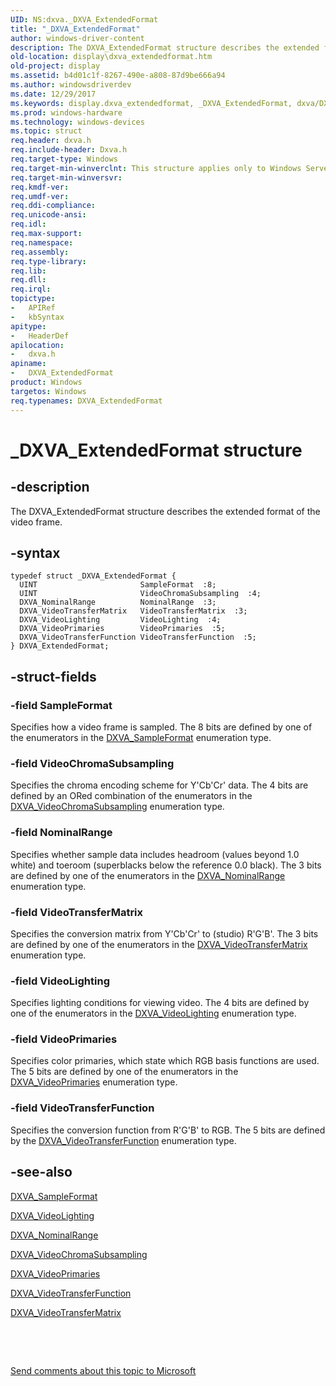 ```yaml
---
UID: NS:dxva._DXVA_ExtendedFormat
title: "_DXVA_ExtendedFormat"
author: windows-driver-content
description: The DXVA_ExtendedFormat structure describes the extended format of the video frame.
old-location: display\dxva_extendedformat.htm
old-project: display
ms.assetid: b4d01c1f-8267-490e-a808-87d9be666a94
ms.author: windowsdriverdev
ms.date: 12/29/2017
ms.keywords: display.dxva_extendedformat, _DXVA_ExtendedFormat, dxva/DXVA_ExtendedFormat, DXVA_ExtendedFormat, DXVA_ExtendedFormat structure [Display Devices], dxvaref_3e46e283-492a-4ec5-8213-ff05215b0676.xml
ms.prod: windows-hardware
ms.technology: windows-devices
ms.topic: struct
req.header: dxva.h
req.include-header: Dxva.h
req.target-type: Windows
req.target-min-winverclnt: This structure applies only to Windows Server 2003 with SP1 and later, and Windows XP with SP2 and later.
req.target-min-winversvr: 
req.kmdf-ver: 
req.umdf-ver: 
req.ddi-compliance: 
req.unicode-ansi: 
req.idl: 
req.max-support: 
req.namespace: 
req.assembly: 
req.type-library: 
req.lib: 
req.dll: 
req.irql: 
topictype:
-	APIRef
-	kbSyntax
apitype:
-	HeaderDef
apilocation:
-	dxva.h
apiname:
-	DXVA_ExtendedFormat
product: Windows
targetos: Windows
req.typenames: DXVA_ExtendedFormat
---
```


# _DXVA_ExtendedFormat structure


## -description


The DXVA_ExtendedFormat structure describes the extended format of the video frame. 


## -syntax


````
typedef struct _DXVA_ExtendedFormat {
  UINT                       SampleFormat  :8;
  UINT                       VideoChromaSubsampling  :4;
  DXVA_NominalRange          NominalRange  :3;
  DXVA_VideoTransferMatrix   VideoTransferMatrix  :3;
  DXVA_VideoLighting         VideoLighting  :4;
  DXVA_VideoPrimaries        VideoPrimaries  :5;
  DXVA_VideoTransferFunction VideoTransferFunction  :5;
} DXVA_ExtendedFormat;
````


## -struct-fields




### -field SampleFormat

Specifies how a video frame is sampled. The 8 bits are defined by one of the enumerators in the <a href="..\dxva\ne-dxva-_dxva_sampleformat.md">DXVA_SampleFormat</a> enumeration type.


### -field VideoChromaSubsampling

Specifies the chroma encoding scheme for Y'Cb'Cr' data. The 4 bits are defined by an ORed combination of the enumerators in the <a href="..\dxva\ne-dxva-_dxva_videochromasubsampling.md">DXVA_VideoChromaSubsampling</a> enumeration type. 


### -field NominalRange

Specifies whether sample data includes headroom (values beyond 1.0 white) and toeroom (superblacks below the reference 0.0 black). The 3 bits are defined by one of the enumerators in the <a href="..\dxva\ne-dxva-_dxva_nominalrange.md">DXVA_NominalRange</a> enumeration type. 


### -field VideoTransferMatrix

Specifies the conversion matrix from Y'Cb'Cr' to (studio) R'G'B'. The 3 bits are defined by one of the enumerators in the <a href="..\dxva\ne-dxva-_dxva_videotransfermatrix.md">DXVA_VideoTransferMatrix</a> enumeration type. 


### -field VideoLighting

Specifies lighting conditions for viewing video. The 4 bits are defined by one of the enumerators in the <a href="..\dxva\ne-dxva-_dxva_videolighting.md">DXVA_VideoLighting</a> enumeration type. 


### -field VideoPrimaries

Specifies color primaries, which state which RGB basis functions are used. The 5 bits are defined by one of the enumerators in the <a href="..\dxva\ne-dxva-_dxva_videoprimaries.md">DXVA_VideoPrimaries</a> enumeration type. 


### -field VideoTransferFunction

Specifies the conversion function from R'G'B' to RGB. The 5 bits are defined by the <a href="..\dxva\ne-dxva-_dxva_videotransferfunction.md">DXVA_VideoTransferFunction</a> enumeration type. 


## -see-also

<a href="..\dxva\ne-dxva-_dxva_sampleformat.md">DXVA_SampleFormat</a>



<a href="..\dxva\ne-dxva-_dxva_videolighting.md">DXVA_VideoLighting</a>



<a href="..\dxva\ne-dxva-_dxva_nominalrange.md">DXVA_NominalRange</a>



<a href="..\dxva\ne-dxva-_dxva_videochromasubsampling.md">DXVA_VideoChromaSubsampling</a>



<a href="..\dxva\ne-dxva-_dxva_videoprimaries.md">DXVA_VideoPrimaries</a>



<a href="..\dxva\ne-dxva-_dxva_videotransferfunction.md">DXVA_VideoTransferFunction</a>



<a href="..\dxva\ne-dxva-_dxva_videotransfermatrix.md">DXVA_VideoTransferMatrix</a>



 

 

<a href="mailto:wsddocfb@microsoft.com?subject=Documentation%20feedback [display\display]:%20DXVA_ExtendedFormat structure%20 RELEASE:%20(12/29/2017)&amp;body=%0A%0APRIVACY STATEMENT%0A%0AWe use your feedback to improve the documentation. We don't use your email address for any other purpose, and we'll remove your email address from our system after the issue that you're reporting is fixed. While we're working to fix this issue, we might send you an email message to ask for more info. Later, we might also send you an email message to let you know that we've addressed your feedback.%0A%0AFor more info about Microsoft's privacy policy, see http://privacy.microsoft.com/en-us/default.aspx." title="Send comments about this topic to Microsoft">Send comments about this topic to Microsoft</a>

